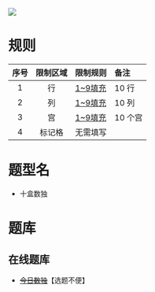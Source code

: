 ![](https://cn.sudoku.today/pic/02/tenbox/39354_418525.png)

# 规则

| 序号  | 限制区域 | 限制规则    | 备注    |
|:---:|:----:|:--------|:------|
|  1  |  行   | [1~9填充] | 10 行  |
|  2  |  列   | [1~9填充] | 10 列  |
|  3  |  宫   | [1~9填充] | 10 个宫 |
|  4  | 标记格  | 无需填写    |       |

# 题型名

- 十盒数独

# 题库

## 在线题库

- ~~[今日数独]~~【选题不便】

[1~9填充]: ../../../rules.md#1~9填充

[今日数独]: https://cn.sudoku.today/g-ten-box-sudoku/
